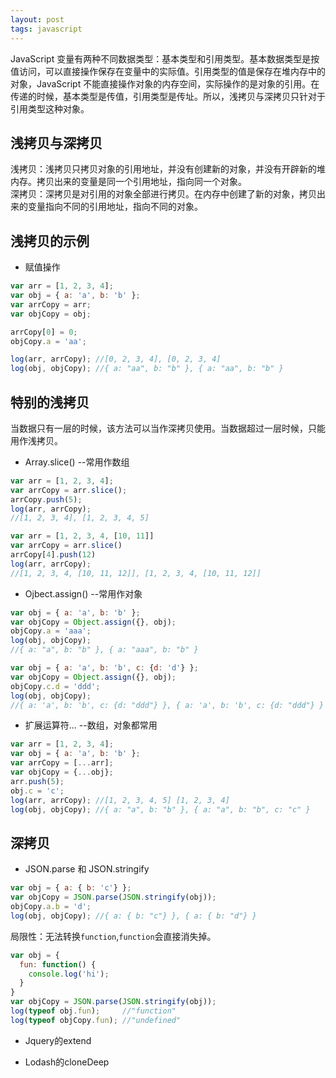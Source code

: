 ```yaml
---
layout: post
tags: javascript
---
```

JavaScript 变量有两种不同数据类型：基本类型和引用类型。基本数据类型是按值访问，可以直接操作保存在变量中的实际值。引用类型的值是保存在堆内存中的对象，JavaScript 不能直接操作对象的内存空间，实际操作的是对象的引用。在传递的时候，基本类型是传值，引用类型是传址。所以，浅拷贝与深拷贝只针对于引用类型这种对象。  

## 浅拷贝与深拷贝
浅拷贝：浅拷贝只拷贝对象的引用地址，并没有创建新的对象，并没有开辟新的堆内存。拷贝出来的变量是同一个引用地址，指向同一个对象。  
深拷贝：深拷贝是对引用的对象全部进行拷贝。在内存中创建了新的对象，拷贝出来的变量指向不同的引用地址，指向不同的对象。

## 浅拷贝的示例
- 赋值操作

```js
var arr = [1, 2, 3, 4];
var obj = { a: 'a', b: 'b' };
var arrCopy = arr;
var objCopy = obj;

arrCopy[0] = 0;
objCopy.a = 'aa';

log(arr, arrCopy); //[0, 2, 3, 4], [0, 2, 3, 4]
log(obj, objCopy); //{ a: "aa", b: "b" }, { a: "aa", b: "b" } 
```

## 特别的浅拷贝
当数据只有一层的时候，该方法可以当作深拷贝使用。当数据超过一层时候，只能用作浅拷贝。
- Array.slice() --常用作数组

```js
var arr = [1, 2, 3, 4];
var arrCopy = arr.slice();
arrCopy.push(5);
log(arr, arrCopy); 
//[1, 2, 3, 4], [1, 2, 3, 4, 5]
```
```js
var arr = [1, 2, 3, 4, [10, 11]]
var arrCopy = arr.slice()
arrCopy[4].push(12)
log(arr, arrCopy);
//[1, 2, 3, 4, [10, 11, 12]], [1, 2, 3, 4, [10, 11, 12]]
```

- Ojbect.assign() --常用作对象

```js
var obj = { a: 'a', b: 'b' };
var objCopy = Object.assign({}, obj);
objCopy.a = 'aaa';
log(obj, objCopy); 
//{ a: "a", b: "b" }, { a: "aaa", b: "b" }
```
```js
var obj = { a: 'a', b: 'b', c: {d: 'd'} };
var objCopy = Object.assign({}, obj);
objCopy.c.d = 'ddd';
log(obj, objCopy);
//{ a: 'a', b: 'b', c: {d: "ddd"} }, { a: 'a', b: 'b', c: {d: "ddd"} }
```

- 扩展运算符... --数组，对象都常用

```js
var arr = [1, 2, 3, 4];
var obj = { a: 'a', b: 'b' };
var arrCopy = [...arr];
var objCopy = {...obj};
arr.push(5);
obj.c = 'c';
log(arr, arrCopy); //[1, 2, 3, 4, 5] [1, 2, 3, 4]
log(obj, objCopy); //{ a: "a", b: "b" }, { a: "a", b: "b", c: "c" }
```

## 深拷贝
- JSON.parse 和 JSON.stringify

```js
var obj = { a: { b: 'c'} };
var objCopy = JSON.parse(JSON.stringify(obj));
objCopy.a.b = 'd';
log(obj, objCopy); //{ a: { b: "c"} }, { a: { b: "d"} }
```
局限性：无法转换`function`,`function`会直接消失掉。
```js
var obj = {
  fun: function() {
    console.log('hi');
  }
}
var objCopy = JSON.parse(JSON.stringify(obj));
log(typeof obj.fun);     //"function"
log(typeof objCopy.fun); //"undefined"
```

- Jquery的extend

- Lodash的cloneDeep
 